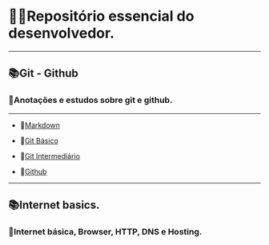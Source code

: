 # **:man_student:Repositório essencial do desenvolvedor.**

---

## **:books:Git - Github**
### :open_book:Anotações e estudos sobre git e github.

---

* :open_file_folder:[Markdown](https://github.com/Dev-HideyukiTakahashi/Essencial/blob/master/Pasta_essencial/Git_github/Markdown.MD)

* :open_file_folder:[Git Básico](https://github.com/Dev-HideyukiTakahashi/Essencial/blob/master/Pasta_essencial/Git_github/ComandosGit(b%C3%A1sico).MD)

* :open_file_folder:[Git Intermediário](https://github.com/Dev-HideyukiTakahashi/Essencial/blob/master/Pasta_essencial/Git_github/ComandosGit(intermedi%C3%A1rio).MD)

* :open_file_folder:[Github](https://github.com/Dev-HideyukiTakahashi/Essencial/blob/master/Pasta_essencial/Git_github/Github.MD)

---

## **:books:Internet basics.**
### :open_book:Internet básica, Browser, HTTP, DNS e Hosting.